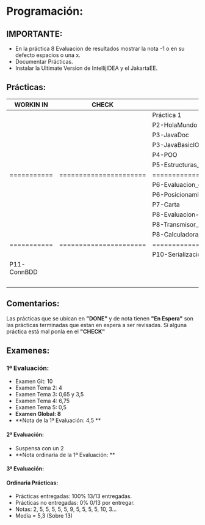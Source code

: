 # Programación:
## IMPORTANTE: 
- En la práctica 8 Evaluacion de resultados mostrar la nota -1 o en su defecto espacios o una x.
- Documentar Prácticas.
- Instalar la Ultimate Version de IntellijIDEA y el JakartaEE.
## Prácticas:
|  WORKIN IN  |         CHECK          |             DONE              |    NOTA   |
| ----------- | ---------------------- | ----------------------------- | --------- |
|             |                        | Práctica 1                    |     2     |
|             |                        | P2-HolaMundo                  |     5     |
|             |                        | P3-JavaDoc                    |     5     |
|             |                        | P3-JavaBasicIO                |     5     |
|             |                        | P4-POO                        |     5     |
|             |                        | P5-Estructuras_de_Control     |     5     |
| =========== | ====================== | ============================= | ========= |
|             |                        | P6-Evaluacion_de_Resultados   |     9     |
|             |                        | P6-Posicionamiento_BrazoRobot |     5     |
|             |                        | P7-Carta                      |     5     |
|             |                        | P8-Evaluacion-de-Resultados   |     5     |
|             |                        | P8-Transmisor_de_datos        |     5     |
|             |                        | P8-Calculadora_de_pila        |    10     |
| =========== | ====================== | ============================= | ========= |
|             |                        | P10-Serialización             |     3     |
| P11-ConnBDD |                        |                               |     ?     |
|             |                        |                               |     ?     |

## Comentarios:
Las prácticas que se ubican en **"DONE"** y de nota tienen **"En Espera"** son las prácticas terminadas que estan en espera a ser revisadas. Sí alguna práctica está mal ponla en el **"CHECK"**
## Examenes:
### 1ª Evaluación:
+ Examen Git: 10
+ Examen Tema 2: 4
+ Examen Tema 3: 0,65 y 3,5
+ Examen Tema 4: 6,75
+ Examen Tema 5: 0,5
+ **Examen Global: 8**
+ **Nota de la 1ª Evaluación: 4,5 **
#### 2ª Evaluación:
+ Suspensa con un 2
+ **Nota ordinaria de la 1ª Evaluación: **
#### 3ª Evaluación:

#### Ordinaria Prácticas:
+ Prácticas entregadas: 100% 13/13 entregadas.
+ Prácticas no entregadas: 0% 0/13 por entregar.
+ Notas: 2, 5, 5, 5, 5, 5, 9, 5, 5, 5, 5, 10, 3...
+ Media = 5,3 (Sobre 13)
